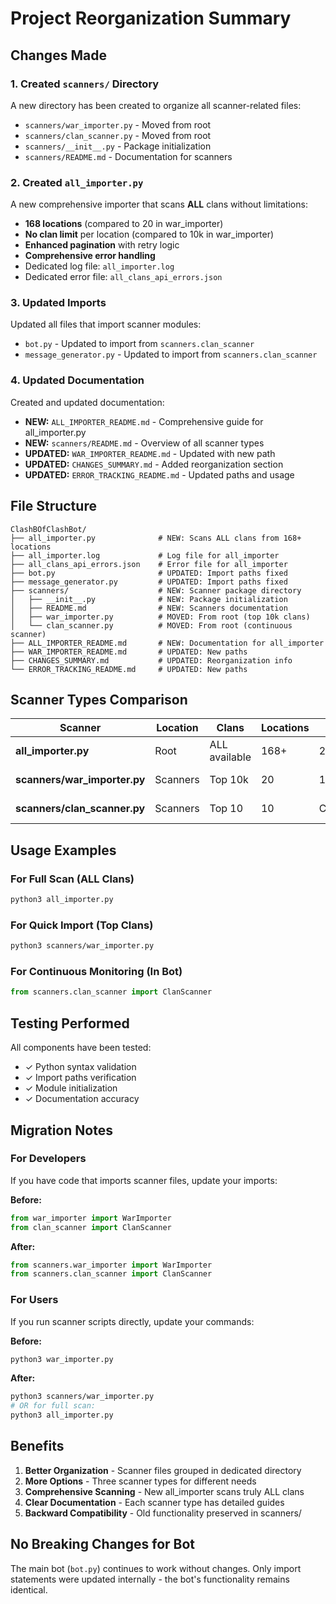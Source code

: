 # Project Reorganization Summary

## Changes Made

### 1. Created `scanners/` Directory
A new directory has been created to organize all scanner-related files:
- `scanners/war_importer.py` - Moved from root
- `scanners/clan_scanner.py` - Moved from root
- `scanners/__init__.py` - Package initialization
- `scanners/README.md` - Documentation for scanners

### 2. Created `all_importer.py`
A new comprehensive importer that scans **ALL** clans without limitations:
- **168 locations** (compared to 20 in war_importer)
- **No clan limit** per location (compared to 10k in war_importer)
- **Enhanced pagination** with retry logic
- **Comprehensive error handling**
- Dedicated log file: `all_importer.log`
- Dedicated error file: `all_clans_api_errors.json`

### 3. Updated Imports
Updated all files that import scanner modules:
- `bot.py` - Updated to import from `scanners.clan_scanner`
- `message_generator.py` - Updated to import from `scanners.clan_scanner`

### 4. Updated Documentation
Created and updated documentation:
- **NEW:** `ALL_IMPORTER_README.md` - Comprehensive guide for all_importer.py
- **NEW:** `scanners/README.md` - Overview of all scanner types
- **UPDATED:** `WAR_IMPORTER_README.md` - Updated with new path
- **UPDATED:** `CHANGES_SUMMARY.md` - Added reorganization section
- **UPDATED:** `ERROR_TRACKING_README.md` - Updated paths and usage

## File Structure

```
ClashBOfClashBot/
├── all_importer.py              # NEW: Scans ALL clans from 168+ locations
├── all_importer.log             # Log file for all_importer
├── all_clans_api_errors.json    # Error file for all_importer
├── bot.py                       # UPDATED: Import paths fixed
├── message_generator.py         # UPDATED: Import paths fixed
├── scanners/                    # NEW: Scanner package directory
│   ├── __init__.py              # NEW: Package initialization
│   ├── README.md                # NEW: Scanners documentation
│   ├── war_importer.py          # MOVED: From root (top 10k clans)
│   └── clan_scanner.py          # MOVED: From root (continuous scanner)
├── ALL_IMPORTER_README.md       # NEW: Documentation for all_importer
├── WAR_IMPORTER_README.md       # UPDATED: New paths
├── CHANGES_SUMMARY.md           # UPDATED: Reorganization info
└── ERROR_TRACKING_README.md     # UPDATED: New paths

```

## Scanner Types Comparison

| Scanner | Location | Clans | Locations | Time | Use Case |
|---------|----------|-------|-----------|------|----------|
| **all_importer.py** | Root | ALL available | 168+ | 20-40h | Full scan |
| **scanners/war_importer.py** | Scanners | Top 10k | 20 | 1-2h | Quick import |
| **scanners/clan_scanner.py** | Scanners | Top 10 | 10 | Continuous | Live monitoring |

## Usage Examples

### For Full Scan (ALL Clans)
```bash
python3 all_importer.py
```

### For Quick Import (Top Clans)
```bash
python3 scanners/war_importer.py
```

### For Continuous Monitoring (In Bot)
```python
from scanners.clan_scanner import ClanScanner
```

## Testing Performed

All components have been tested:
- ✓ Python syntax validation
- ✓ Import paths verification
- ✓ Module initialization
- ✓ Documentation accuracy

## Migration Notes

### For Developers
If you have code that imports scanner files, update your imports:

**Before:**
```python
from war_importer import WarImporter
from clan_scanner import ClanScanner
```

**After:**
```python
from scanners.war_importer import WarImporter
from scanners.clan_scanner import ClanScanner
```

### For Users
If you run scanner scripts directly, update your commands:

**Before:**
```bash
python3 war_importer.py
```

**After:**
```bash
python3 scanners/war_importer.py
# OR for full scan:
python3 all_importer.py
```

## Benefits

1. **Better Organization** - Scanner files grouped in dedicated directory
2. **More Options** - Three scanner types for different needs
3. **Comprehensive Scanning** - New all_importer scans truly ALL clans
4. **Clear Documentation** - Each scanner type has detailed guides
5. **Backward Compatibility** - Old functionality preserved in scanners/

## No Breaking Changes for Bot

The main bot (`bot.py`) continues to work without changes. Only import statements were updated internally - the bot's functionality remains identical.
